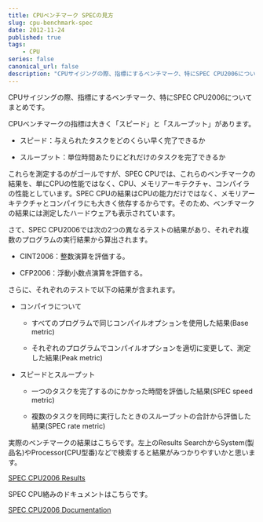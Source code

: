 ```yaml
---
title: CPUベンチマーク SPECの見方
slug: cpu-benchmark-spec
date: 2012-11-24
published: true
tags:
    - CPU
series: false
canonical_url: false
description: "CPUサイジングの際、指標にするベンチマーク、特にSPEC CPU2006についてまとめです。CPUベンチマークの指標は大きく「スピード」と「スループット」があります。"
---
```


CPUサイジングの際、指標にするベンチマーク、特にSPEC CPU2006についてまとめです。

CPUベンチマークの指標は大きく「スピード」と「スループット」があります。



	
  * スピード：与えられたタスクをどのくらい早く完了できるか

	
  * スループット：単位時間あたりにどれだけのタスクを完了できるか


これらを測定するのがゴールですが、SPEC CPUでは、これらのベンチマークの結果を、単にCPUの性能ではなく、CPU、メモリアーキテクチャ、コンパイラの性能としています。SPEC CPUの結果はCPUの能力だけではなく、メモリアーキテクチャとコンパイラにも大きく依存するからです。そのため、ベンチマークの結果には測定したハードウェアも表示されています。

<!--more-->

さて、SPEC CPU2006では次の2つの異なるテストの結果があり、それぞれ複数のプログラムの実行結果から算出されます。

	
  * CINT2006：整数演算を評価する。

	
  * CFP2006：浮動小数点演算を評価する。


さらに、それぞれのテストで以下の結果が含まれます。

	
  * コンパイラについて

	
    * すべてのプログラムで同じコンパイルオプションを使用した結果(Base metric)

	
    * それぞれのプログラムでコンパイルオプションを適切に変更して、測定した結果(Peak metric)




	
  * スピードとスループット

	
    * 一つのタスクを完了するのにかかった時間を評価した結果(SPEC speed metric)

	
    * 複数のタスクを同時に実行したときのスループットの合計から評価した結果(SPEC rate metric)





実際のベンチマークの結果はこちらです。左上のResults SearchからSystem(製品名)やProcessor(CPU型番)などで検索すると結果がみつかりやすいかと思います。

[SPEC CPU2006 Results](http://www.spec.org/cpu2006/results/)

SPEC CPU絡みのドキュメントはこちらです。

[SPEC CPU2006 Documentation](http://www.spec.org/cpu2006/Docs/)
